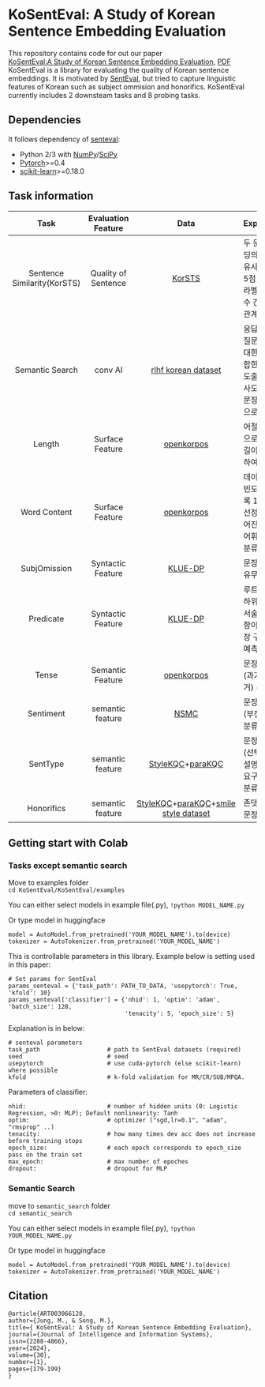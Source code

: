 # KoSentEval: A Study of Korean Sentence Embedding Evaluation

This repository contains code for out our paper<br>
[KoSentEval:A Study of Korean Sentence Embedding Evaluation](https://www.kci.go.kr/kciportal/ci/sereArticleSearch/ciSereArtiView.kci?sereArticleSearchBean.artiId=ART003066128), 
[PDF](https://jiisonline.org/files/DLA/20240331160929_10.%EC%A0%95%EB%AF%BC%ED%99%94.pdf)<br>
KoSentEval is a library for evaluating the quality of Korean sentence embeddings. It is motivated by [SentEval](https://github.com/facebookresearch/SentEval), but tried to capture linguistic features of Korean such as subject ommision and honorifics.
KoSentEval currently includes 2 downsteam tasks and 8 probing tasks.

## Dependencies

It follows dependency of [senteval](https://github.com/facebookresearch/SentEval):

* Python 2/3 with [NumPy](http://www.numpy.org/)/[SciPy](http://www.scipy.org/)
* [Pytorch](http://pytorch.org/)>=0.4
* [scikit-learn](http://scikit-learn.org/stable/index.html)>=0.18.0


## Task information

| Task         	| Evaluation Feature            | Data 	| Explanation	|
|:------------:|:---------------------:|:-----------:|:----------|
| Sentence Similarity(KorSTS) | Quality of Sentence                 	| [KorSTS](https://github.com/kakaobrain/kor-nlu-datasets/tree/master/KorSTS) | 두 문장 임베딩의 코사인 유사도와 0-5점 사이로 라벨링 된 점수 간의 상관관계를 평가 |
| Semantic Search | conv AI                 	| [rlhf korean dataset](https://huggingface.co/datasets/jojo0217/korean_rlhf_dataset) | 응답후보 중 질문 문장에 대한 가장 적합한 문장을 도출.  가장 유사도가 높은 문장을 정답으로 산출 |
| Length | Surface Feature                	| [openkorpos](https://github.com/openkorpos/openkorpos) | 어절을 기준으로 문장의 길이를 계산하여 분류 |
| Word Content | Surface Feature                	| [openkorpos](https://github.com/openkorpos/openkorpos) | 데이터의 중빈도 어휘 목록 1000개를 선정하여 주어진 문장을 어휘에 따라 분류 |
| SubjOmission | Syntactic Feature                	| [KLUE-DP](https://klue-benchmark.com/tasks/71/overview/description) | 문장의 주어 유무 판별 |
| Predicate | Syntactic Feature                	| [KLUE-DP](https://klue-benchmark.com/tasks/71/overview/description) | 루트 노드의 하위 노드인 서술어의 논항이 되는 문장 구성성분 예측 |
| Tense | Semantic Feature                	| [openkorpos](https://github.com/openkorpos/openkorpos) | 문장의 시제(과거, 비과거) 분류 |
| Sentiment | semantic feature                	| [NSMC](https://github.com/e9t/nsmc) | 문장의 극성(부정, 긍정) 분류 |
| SentType | semantic feature                	| [StyleKQC](https://github.com/cynthia/stylekqc)+[paraKQC](https://github.com/warnikchow/paraKQC)| 문장의 유형(선택의문문,  설명의문문, 요구, 금지) 분류 |
| Honorifics |semantic feature                	| [StyleKQC](https://github.com/cynthia/stylekqc)+[paraKQC](https://github.com/warnikchow/paraKQC)+[smile style dataset](https://github.com/smilegate-ai/korean_smile_style_dataset)| 존댓말, 반말 문장 분류 |

## Getting start with Colab
### Tasks except semantic search

Move to examples folder<br>
```cd KoSentEval/KoSentEval/examples```  

You can either select models in example file(.py),
```!python MODEL_NAME.py```

Or type model in huggingface  
```
model = AutoModel.from_pretrained('YOUR_MODEL_NAME').to(device)
tokenizer = AutoTokenizer.from_pretrained('YOUR_MODEL_NAME')
```
This is controllable parameters in this library. Example below is setting used in this paper:
```
# Set params for SentEval
params_senteval = {'task_path': PATH_TO_DATA, 'usepytorch': True, 'kfold': 10}
params_senteval['classifier'] = {'nhid': 1, 'optim': 'adam', 'batch_size': 128,
                                 'tenacity': 5, 'epoch_size': 5}
```

Explanation is in below:  
```
# senteval parameters
task_path                   # path to SentEval datasets (required)
seed                        # seed
usepytorch                  # use cuda-pytorch (else scikit-learn) where possible
kfold                       # k-fold validation for MR/CR/SUB/MPQA.
```
Parameters of classifier:  
```
nhid:                       # number of hidden units (0: Logistic Regression, >0: MLP); Default nonlinearity: Tanh
optim:                      # optimizer ("sgd,lr=0.1", "adam", "rmsprop" ..)
tenacity:                   # how many times dev acc does not increase before training stops
epoch_size:                 # each epoch corresponds to epoch_size pass on the train set
max_epoch:                  # max number of epoches
dropout:                    # dropout for MLP
```

### Semantic Search
move to ```semantic_search``` folder  
```cd semantic_search```

You can either select models in example file(.py), 
```!python YOUR_MODEL_NAME.py```

Or type model in huggingface 
```
model = AutoModel.from_pretrained('YOUR_MODEL_NAME').to(device)
tokenizer = AutoTokenizer.from_pretrained('YOUR_MODEL_NAME')
```

## Citation
```
@article{ART003066128,
author={Jung, M., & Song, M.},
title={ KoSentEval: A Study of Korean Sentence Embedding Evaluation},
journal={Journal of Intelligence and Information Systems},
issn={2288-4866},
year={2024},
volume={30},
number={1},
pages={179-199}
}
```
